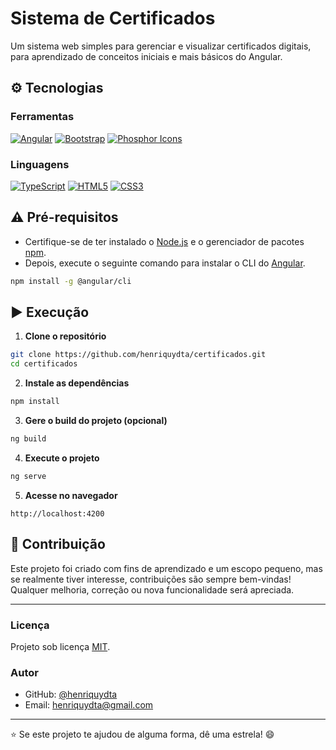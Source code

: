 # Sistema de Certificados

Um sistema web simples para gerenciar e visualizar certificados digitais, para aprendizado de conceitos iniciais e mais básicos do Angular.

## ⚙ Tecnologias

### Ferramentas
[![Angular](https://img.shields.io/badge/angular-%23DD0031.svg?style=for-the-badge&logo=angular&logoColor=white)](https://angular.dev)
[![Bootstrap](https://img.shields.io/badge/bootstrap-%238511FA.svg?style=for-the-badge&logo=bootstrap&logoColor=white)](https://getbootstrap.com)
[![Phosphor Icons](https://img.shields.io/badge/phosphor_icons-3C402B?style=for-the-badge&logo=phosphoricons&logoColor=white)](https://phosphoricons.com)

### Linguagens
[![TypeScript](https://img.shields.io/badge/typescript-%23007ACC.svg?style=for-the-badge&logo=typescript&logoColor=white)](https://www.typescriptlang.org)
[![HTML5](https://img.shields.io/badge/html5-%23E34F26.svg?style=for-the-badge&logo=html5&logoColor=white)](https://developer.mozilla.org/en-US/docs/Web/HTML)
[![CSS3](https://img.shields.io/badge/css3-663399.svg?style=for-the-badge&logo=css&logoColor=white)](https://developer.mozilla.org/en-US/docs/Web/CSS)

## ⚠ Pré-requisitos

- Certifique-se de ter instalado o [Node.js](https://nodejs.org/) e o gerenciador de pacotes [npm](https://www.npmjs.com/). 
- Depois, execute o seguinte comando para instalar o CLI do [Angular](https://angular.dev/tools/cli/).

```bash
npm install -g @angular/cli
```

## ▶️ Execução

1. **Clone o repositório**
```bash
git clone https://github.com/henriquydta/certificados.git
cd certificados
```

2. **Instale as dependências**
```bash
npm install
```

3. **Gere o build do projeto (opcional)**
```bash
ng build
```

4. **Execute o projeto**
```bash
ng serve
```

5. **Acesse no navegador**
```
http://localhost:4200
```

## 🤝 Contribuição

Este projeto foi criado com fins de aprendizado e um escopo pequeno, mas se realmente tiver interesse, contribuições são sempre bem-vindas! Qualquer melhoria, correção ou nova funcionalidade será apreciada.

---

### Licença

Projeto sob licença [MIT](LICENSE).

### Autor
- GitHub: [@henriquydta](https://github.com/henriquydta)
- Email: henriquydta@gmail.com

---

⭐ Se este projeto te ajudou de alguma forma, dê uma estrela! 😄
